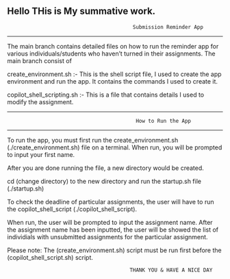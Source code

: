 Hello
THis is My summative work.
---------------------------------------------------------------------------------------------------------------------
                                             Submission Reminder App
---------------------------------------------------------------------------------------------------------------------
The main branch contains detailed files on how to run the reminder app for various individuals/students who haven’t turned in their assignments. The main branch consist of 

create_environment.sh :- This is the shell script file, I used to create the app environment and run the app. It contains the commands I used  to create it.

copilot_shell_scripting.sh :- This is a file that contains details I used to modify the assignment.
                                         
--------------------------------------------------------------------------------------------------------------------   
                                              How to Run the App 
---------------------------------------------------------------------------------------------------------------------
To run the app, you must first run the create_environment.sh (./create_environment.sh) file on a terminal. When run, you will be prompted to input your first name.

After you are done running the file, a new directory would be created.

cd (change directory) to the new directory and run the startup.sh file (./startup.sh) 
            


To check the deadline of particular assignments, the user will have to run the copilot_shell_script (./copilot_shell_script).

When run, the user will be prompted to input the assignment name. After the assignment name has been inputted, the user will be showed the list of individials with unsubmitted assignments for the particular assignment.
             
Please note: The (create_environment.sh) script must be run first before the (copilot_shell_script.sh) script.



                                            THANK YOU & HAVE A NICE DAY

